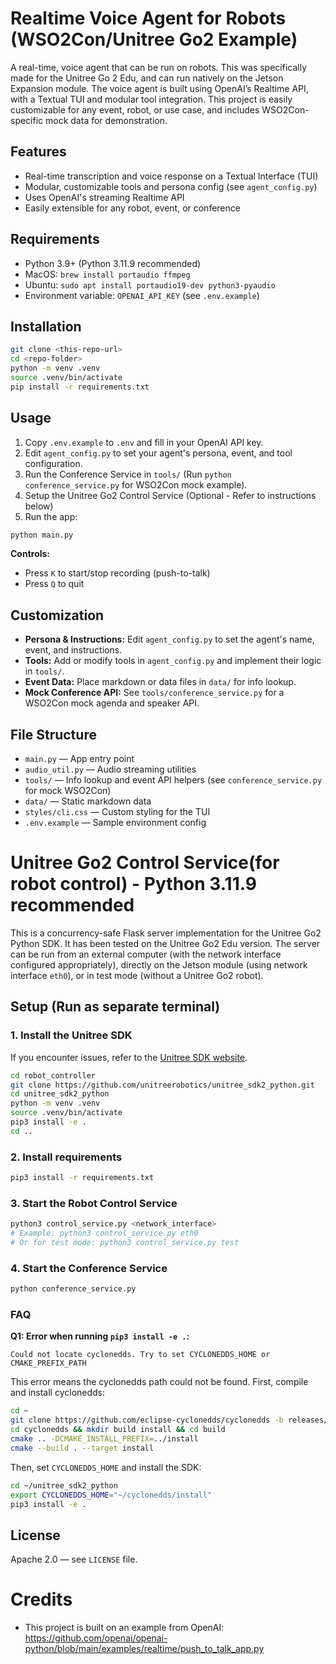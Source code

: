 
# Realtime Voice Agent for Robots (WSO2Con/Unitree Go2 Example)


A real-time, voice agent that can be run on robots. This was specifically made for the Unitree Go 2 Edu, and can run natively on the Jetson Expansion module. The voice agent is built using OpenAI’s Realtime API, with a Textual TUI and modular tool integration. This project is easily customizable for any event, robot, or use case, and includes WSO2Con-specific mock data for demonstration.


## Features

- Real-time transcription and voice response on a Textual Interface (TUI)
- Modular, customizable tools and persona config (see `agent_config.py`)
- Uses OpenAI's streaming Realtime API
- Easily extensible for any robot, event, or conference


## Requirements

- Python 3.9+ (Python 3.11.9 recommended)
- MacOS: `brew install portaudio ffmpeg`
- Ubuntu: `sudo apt install portaudio19-dev python3-pyaudio`
- Environment variable: `OPENAI_API_KEY` (see `.env.example`)


## Installation

```bash
git clone <this-repo-url>
cd <repo-folder>
python -m venv .venv
source .venv/bin/activate
pip install -r requirements.txt
```


## Usage

1. Copy `.env.example` to `.env` and fill in your OpenAI API key.
2. Edit `agent_config.py` to set your agent's persona, event, and tool configuration.
3. Run the Conference Service in `tools/` (Run `python conference_service.py` for WSO2Con mock example).
4. Setup the Unitree Go2 Control Service (Optional - Refer to instructions below)
5. Run the app:

```bash
python main.py
```

**Controls:**
- Press `K` to start/stop recording (push-to-talk)
- Press `Q` to quit

## Customization

- **Persona & Instructions:** Edit `agent_config.py` to set the agent's name, event, and instructions.
- **Tools:** Add or modify tools in `agent_config.py` and implement their logic in `tools/`.
- **Event Data:** Place markdown or data files in `data/` for info lookup.
- **Mock Conference API:** See `tools/conference_service.py` for a WSO2Con mock agenda and speaker API.


## File Structure

- `main.py` — App entry point
- `audio_util.py` — Audio streaming utilities
- `tools/` — Info lookup and event API helpers (see `conference_service.py` for mock WSO2Con)
- `data/` — Static markdown data
- `styles/cli.css` — Custom styling for the TUI
- `.env.example` — Sample environment config

# Unitree Go2 Control Service(for robot control) - Python 3.11.9 recommended


This is a concurrency-safe Flask server implementation for the Unitree Go2 Python SDK. It has been tested on the Unitree Go2 Edu version. The server can be run from an external computer (with the network interface configured appropriately), directly on the Jetson module (using network interface `eth0`), or in test mode (without a Unitree Go2 robot).

## Setup (Run as separate terminal)

### 1. Install the Unitree SDK
If you encounter issues, refer to the [Unitree SDK website](https://github.com/unitreerobotics/unitree_sdk2_python).

```bash
cd robot_controller
git clone https://github.com/unitreerobotics/unitree_sdk2_python.git
cd unitree_sdk2_python
python -m venv .venv
source .venv/bin/activate
pip3 install -e .
cd ..
```

### 2. Install requirements

```bash
pip3 install -r requirements.txt
```


### 3. Start the Robot Control Service

```bash
python3 control_service.py <network_interface>
# Example: python3 control_service.py eth0
# Or for test mode: python3 control_service.py test
```

### 4. Start the Conference Service
```bash
python conference_service.py
```

### FAQ
**Q1: Error when running `pip3 install -e .`:**
```
Could not locate cyclonedds. Try to set CYCLONEDDS_HOME or CMAKE_PREFIX_PATH
```
This error means the cyclonedds path could not be found. First, compile and install cyclonedds:

```bash
cd ~
git clone https://github.com/eclipse-cyclonedds/cyclonedds -b releases/0.10.x 
cd cyclonedds && mkdir build install && cd build
cmake .. -DCMAKE_INSTALL_PREFIX=../install
cmake --build . --target install
```

Then, set `CYCLONEDDS_HOME` and install the SDK:

```bash
cd ~/unitree_sdk2_python
export CYCLONEDDS_HOME="~/cyclonedds/install"
pip3 install -e .
```

## License

Apache 2.0 — see `LICENSE` file.

# Credits

- This project is built on an example from OpenAI: https://github.com/openai/openai-python/blob/main/examples/realtime/push_to_talk_app.py